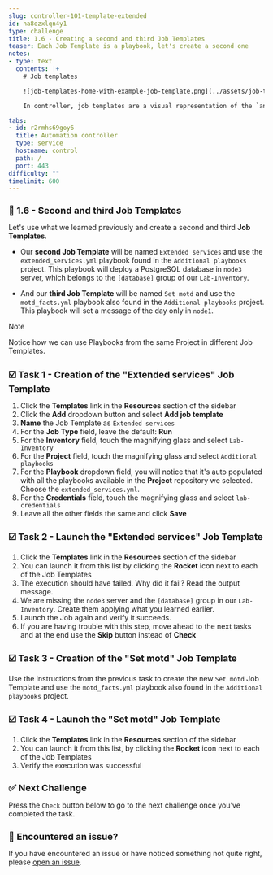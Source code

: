 ```yaml
---
slug: controller-101-template-extended
id: ha8ozxlqn4y1
type: challenge
title: 1.6 - Creating a second and third Job Templates
teaser: Each Job Template is a playbook, let's create a second one
notes:
- type: text
  contents: |+
    # Job templates

    ![job-templates-home-with-example-job-template.png](../assets/job-templates-home-with-example-job-template.png)

    In controller, job templates are a visual representation of the `ansible-playbook` command and all flags you can utilize when executing from the command line.

tabs:
- id: r2rmhs69goy6
  title: Automation controller
  type: service
  hostname: control
  path: /
  port: 443
difficulty: ""
timelimit: 600
---
```

📑 1.6 - Second and third Job Templates
===

Let's use what we learned previously and create a second and third **Job Templates**.

- Our **second Job Template** will be named `Extended services` and use the `extended_services.yml` playbook found in the `Additional playbooks` project. This playbook will deploy a PostgreSQL database in `node3` server, which belongs to the `[database]` group of our `Lab-Inventory`.

- And our **third Job Template** will be named `Set motd` and use the `motd_facts.yml` playbook also found in the `Additional playbooks` project. This playbook will set a message of the day only in `node1`.

> [!NOTE]
> Notice how we can use Playbooks from the same Project in different Job Templates.

☑️ Task 1 - Creation of the "Extended services" Job Template
===

1. Click the **Templates** link in the **Resources** section of the sidebar
2. Click the **Add** dropdown button and select **Add job template**
3. **Name** the Job Template as `Extended services`
4. For the **Job Type** field, leave the default: **Run**
5. For the **Inventory** field, touch the magnifying glass and select `Lab-Inventory`
6. For the **Project** field, touch the magnifying glass and select `Additional playbooks`
7. For the **Playbook** dropdown field, you will notice that it's auto populated with all the playbooks available in the **Project** repository we selected. Choose the `extended_services.yml`.
8. For the **Credentials** field, touch the magnifying glass and select `lab-credentials`
9. Leave all the other fields the same and click **Save**

☑️ Task 2 - Launch the "Extended services" Job Template
===
1. Click the **Templates** link in the **Resources** section of the sidebar
2. You can launch it from this list by clicking the **Rocket** icon next to each of the Job Templates
3. The execution should have failed. Why did it fail? Read the output message.
4.  We are missing the `node3` server and the `[database]` group in our `Lab-Inventory`. Create them applying what you learned earlier.
5. Launch the Job again and verify it succeeds.
6. If you are having trouble with this step, move ahead to the next tasks and at the end use the **Skip** button instead of **Check**


☑️ Task 3 - Creation of the "Set motd" Job Template
===

Use the instructions from the previous task to create the new `Set motd` Job Template and use the `motd_facts.yml` playbook also found in the `Additional playbooks` project.

☑️ Task 4 - Launch the "Set motd" Job Template
===

1. Click the **Templates** link in the **Resources** section of the sidebar
2. You can launch it from this list, by clicking the **Rocket** icon next to each of the Job Templates
4. Verify the execution was successful

✅ Next Challenge
===
Press the `Check` button below to go to the next challenge once you’ve completed the task.

🐛 Encountered an issue?
====

If you have encountered an issue or have noticed something not quite right, please [open an issue](https://github.com/ansible/instruqt/issues/new?labels=intro-to-controller&title=Issue+with+Intro+to+Controller+slug+ID:+controller-101-template-extended&assignees=leogallego).

<style type="text/css" rel="stylesheet">
  .lightbox {
    display: none;
    position: fixed;
    justify-content: center;
    align-items: center;
    z-index: 999;
    top: 0;
    left: 0;
    right: 0;
    bottom: 0;
    padding: 1rem;
    background: rgba(0, 0, 0, 0.8);
    margin-left: auto;
    margin-right: auto;
    margin-top: auto;
    margin-bottom: auto;
  }
  .lightbox:target {
    display: flex;
  }
  .lightbox img {
    /* max-height: 100% */
    max-width: 60%;
    max-height: 60%;
  }
  img {
    display: block;
    margin-left: auto;
    margin-right: auto;
  }
  h1 {
    font-size: 18px;
  }
    h2 {
    font-size: 16px;
    font-weight: 600
  }
    h3 {
    font-size: 14px;
    font-weight: 600
  }
  p span {
    font-size: 14px;
  }
  ul li span {
    font-size: 14px
  }
</style>
